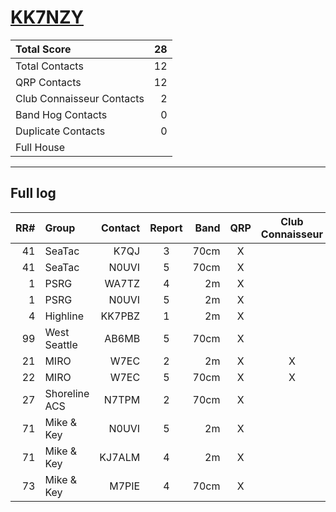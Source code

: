 # [KK7NZY](https://www.qrz.com/db/KK7NZY)

| Total Score               |   28 |
|:--------------------------|-----:|
| Total Contacts            |   12 |
| QRP Contacts              |   12 |
| Club Connaisseur Contacts |    2 |
| Band Hog Contacts         |    0 |
| Duplicate Contacts        |    0 |
| Full House                |      |

---

## Full log

|   RR# | Group         |   Contact |  Report  |   Band |  QRP  |  Club Connaisseur  |  Band Hog  |   QSO Score |
|------:|:--------------|----------:|:--------:|-------:|:-----:|:------------------:|:----------:|------------:|
|    41 | SeaTac        |      K7QJ |    3     |   70cm |   X   |                    |            |           2 |
|    41 | SeaTac        |     N0UVI |    5     |   70cm |   X   |                    |            |           2 |
|     1 | PSRG          |     WA7TZ |    4     |     2m |   X   |                    |            |           2 |
|     1 | PSRG          |     N0UVI |    5     |     2m |   X   |                    |            |           2 |
|     4 | Highline      |    KK7PBZ |    1     |     2m |   X   |                    |            |           2 |
|    99 | West Seattle  |     AB6MB |    5     |   70cm |   X   |                    |            |           2 |
|    21 | MIRO          |      W7EC |    2     |     2m |   X   |         X          |            |           4 |
|    22 | MIRO          |      W7EC |    5     |   70cm |   X   |         X          |            |           4 |
|    27 | Shoreline ACS |     N7TPM |    2     |   70cm |   X   |                    |            |           2 |
|    71 | Mike & Key    |     N0UVI |    5     |     2m |   X   |                    |            |           2 |
|    71 | Mike & Key    |    KJ7ALM |    4     |     2m |   X   |                    |            |           2 |
|    73 | Mike & Key    |     M7PIE |    4     |   70cm |   X   |                    |            |           2 |